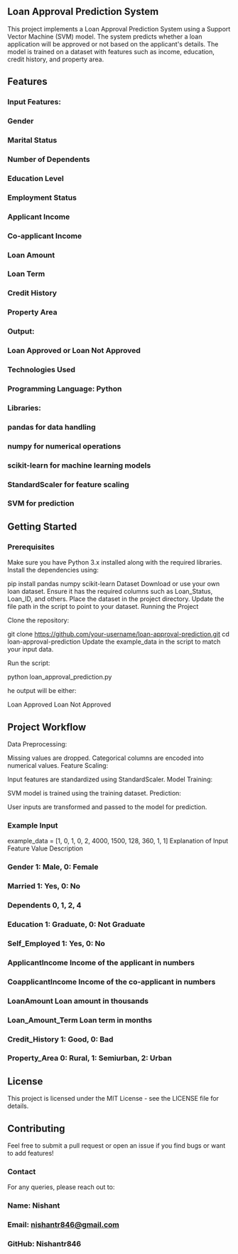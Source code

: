 ## Loan Approval Prediction System

This project implements a Loan Approval Prediction System using a Support Vector Machine (SVM) model. The system predicts whether a loan application will be approved or not based on the applicant's details. The model is trained on a dataset with features such as income, education, credit history, and property area.

## Features
### Input Features:
### Gender
### Marital Status
### Number of Dependents
### Education Level
### Employment Status
### Applicant Income
### Co-applicant Income
### Loan Amount
### Loan Term
### Credit History
### Property Area

### Output:
### Loan Approved or Loan Not Approved
### Technologies Used
### Programming Language: Python
### Libraries:
### pandas for data handling
### numpy for numerical operations
### scikit-learn for machine learning models
### StandardScaler for feature scaling
### SVM for prediction

## Getting Started

### Prerequisites
Make sure you have Python 3.x installed along with the required libraries. Install the dependencies using:

pip install pandas numpy scikit-learn
Dataset
Download or use your own loan dataset. Ensure it has the required columns such as Loan_Status, Loan_ID, and others.
Place the dataset in the project directory.
Update the file path in the script to point to your dataset.
Running the Project

Clone the repository:

git clone https://github.com/your-username/loan-approval-prediction.git
cd loan-approval-prediction
Update the example_data in the script to match your input data.

Run the script:


python loan_approval_prediction.py

he output will be either:

Loan Approved
Loan Not Approved


## Project Workflow
Data Preprocessing:

Missing values are dropped.
Categorical columns are encoded into numerical values.
Feature Scaling:

Input features are standardized using StandardScaler.
Model Training:

SVM model is trained using the training dataset.
Prediction:

User inputs are transformed and passed to the model for prediction.
### Example Input

example_data = [1, 0, 1, 0, 2, 4000, 1500, 128, 360, 1, 1]
Explanation of Input
Feature	Value Description
### Gender	1: Male, 0: Female
### Married	1: Yes, 0: No
### Dependents	0, 1, 2, 4
### Education	1: Graduate, 0: Not Graduate
### Self_Employed	1: Yes, 0: No
### ApplicantIncome	Income of the applicant in numbers
### CoapplicantIncome	Income of the co-applicant in numbers
### LoanAmount	Loan amount in thousands
### Loan_Amount_Term	Loan term in months
### Credit_History	1: Good, 0: Bad
### Property_Area	0: Rural, 1: Semiurban, 2: Urban

## License
This project is licensed under the MIT License - see the LICENSE file for details.

## Contributing
Feel free to submit a pull request or open an issue if you find bugs or want to add features!

### Contact
For any queries, please reach out to:

### Name: Nishant
### Email: nishantr846@gmail.com
### GitHub: Nishantr846
